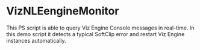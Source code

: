 # VizNLEengineMonitor
This PS script is able to query Viz Engine Console messages in real-time. In this demo script it detects a typical SoftClip error and restart Viz Engine instances automatically.
